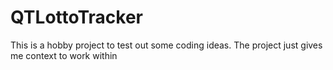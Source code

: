 # QTLottoTracker
This is a hobby project to test out some coding ideas.  The project just gives me context to work within
